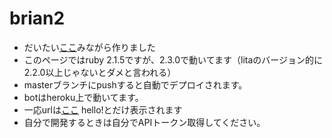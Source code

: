 # brian2

* だいたい[ここ](http://momota.github.io/blog/2015/01/11/lita/)みながら作りました
* このページではruby 2.1.5ですが、2.3.0で動いてます（litaのバージョン的に2.2.0以上じゃないとダメと言われる）
* masterブランチにpushすると自動でデプロイされます。
* botはheroku上で動いてます。
* 一応urlは[ここ](https://lita-brian-bot.herokuapp.com/) hello!とだけ表示されます
* 自分で開発するときは自分でAPIトークン取得してください。

